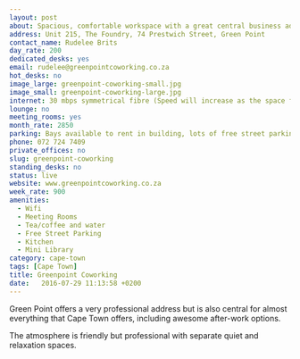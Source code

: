 ```yaml
---
layout: post
about: Spacious, comfortable workspace with a great central business address (and uncapped coffee)
address: Unit 215, The Foundry, 74 Prestwich Street, Green Point
contact_name: Rudelee Brits
day_rate: 200
dedicated_desks: yes
email: rudelee@greenpointcoworking.co.za
hot_desks: no
image_large: greenpoint-coworking-small.jpg
image_small: greenpoint-coworking-large.jpg
internet: 30 mbps symmetrical fibre (Speed will increase as the space fills up), uncapped
lounge: no
meeting_rooms: yes
month_rate: 2850
parking: Bays available to rent in building, lots of free street parking in neighbouring streets, MyCiTi Bus stop 1 minute away
phone: 072 724 7409
private_offices: no
slug: greenpoint-coworking
standing_desks: no
status: live
website: www.greenpointcoworking.co.za
week_rate: 900
amenities:
  - Wifi
  - Meeting Rooms
  - Tea/coffee and water
  - Free Street Parking
  - Kitchen
  - Mini Library
category: cape-town
tags: [Cape Town]
title: Greenpoint Coworking
date:   2016-07-29 11:13:58 +0200
---
```

<p>Green Point offers a very professional address but is also central for almost everything that Cape Town offers, including awesome after-work options.</p>
<p>The atmosphere is friendly but professional with separate quiet and relaxation spaces.</p>
